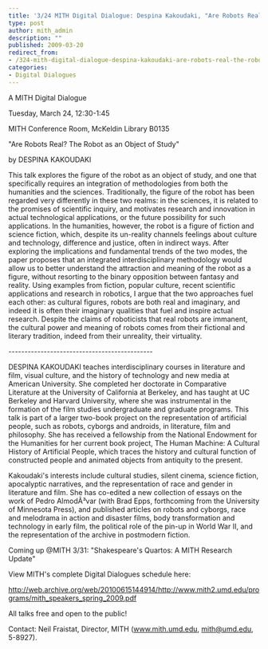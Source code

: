 ```yaml
---
title: '3/24 MITH Digital Dialogue: Despina Kakoudaki, "Are Robots Real? The Robot as an Object of Study"'
type: post
author: mith_admin
description: ""
published: 2009-03-20
redirect_from: 
- /324-mith-digital-dialogue-despina-kakoudaki-are-robots-real-the-robot-as-an-object-of-study/
categories:
- Digital Dialogues
---
```

A MITH Digital Dialogue

Tuesday, March 24, 12:30-1:45

MITH Conference Room, McKeldin Library B0135

"Are Robots Real? The Robot as an Object of Study"

by DESPINA KAKOUDAKI

This talk explores the figure of the robot as an object of study, and one that specifically requires an integration of methodologies from both the humanities and the sciences. Traditionally, the figure of the robot has been regarded very differently in these two realms: in the sciences, it is related to the promises of scientific inquiry, and motivates research and innovation in actual technological applications, or the future possibility for such applications. In the humanities, however, the robot is a figure of fiction and science fiction, which, despite its un-reality channels feelings about culture and technology, difference and justice, often in indirect ways. After exploring the implications and fundamental trends of the two modes, the paper proposes that an integrated interdisciplinary methodology would allow us to better understand the attraction and meaning of the robot as a figure, without resorting to the binary opposition between fantasy and reality. Using examples from fiction, popular culture, recent scientific applications and research in robotics, I argue that the two approaches fuel each other: as cultural figures, robots are both real and imaginary, and indeed it is often their imaginary qualities that fuel and inspire actual research. Despite the claims of roboticists that real robots are immanent, the cultural power and meaning of robots comes from their fictional and literary tradition, indeed from their unreality, their virtuality.

\---------------------------------------------

DESPINA KAKOUDAKI teaches interdisciplinary courses in literature and film, visual culture, and the history of technology and new media at American University. She completed her doctorate in Comparative Literature at the University of California at Berkeley, and has taught at UC Berkeley and Harvard University, where she was instrumental in the formation of the film studies undergraduate and graduate programs. This talk is part of a larger two-book project on the representation of artificial people, such as robots, cyborgs and androids, in literature, film and philosophy. She has received a fellowship from the National Endowment for the Humanities for her current book project, The Human Machine: A Cultural History of Artificial People, which traces the history and cultural function of constructed people and animated objects from antiquity to the present.

Kakoudaki's interests include cultural studies, silent cinema, science fiction, apocalyptic narratives, and the representation of race and gender in literature and film. She has co-edited a new collection of essays on the work of Pedro AlmodÃ³var (with Brad Epps, forthcoming from the University of Minnesota Press), and published articles on robots and cyborgs, race and melodrama in action and disaster films, body transformation and technology in early film, the political role of the pin-up in World War II, and the representation of the archive in postmodern fiction.

Coming up @MITH 3/31: "Shakespeare's Quartos: A MITH Research Update"

View MITH's complete Digital Dialogues schedule here:

http://web.archive.org/web/20100615144914/http://www.mith2.umd.edu/programs/mith_speakers_spring_2009.pdf

All talks free and open to the public!

Contact: Neil Fraistat, Director, MITH (www.mith.umd.edu, mith@umd.edu, 5-8927).
